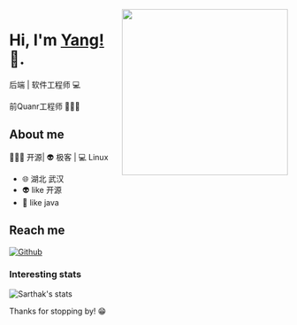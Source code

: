 <img align="right" width="300" height="300" src="https://yangyang666.oss-cn-chengdu.aliyuncs.com/photos/%E5%9B%BE%E7%89%871.png">


# Hi, I'm [Yang!](https://soulnull.com/) 👋.

后端 | 软件工程师 💻

前Quanr工程师 🧑🏻‍💻

## About me 

🧑🏻‍💻 开源| 👽 极客 | 💻 Linux

- 🌐  湖北 武汉
- 👽  like 开源
- 🍓  like java


## Reach me 
[![Github](https://img.shields.io/github/followers/ABF7470?label=Github&style=social)](https://github.com/ABF7470)

### Interesting stats

![Sarthak's stats](https://github-readme-stats.vercel.app/api?username=ABF7470&show_icons=true)

Thanks for stopping by! 😁


